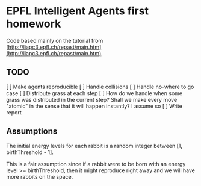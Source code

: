 # EPFL Intelligent Agents first homework

Code based mainly on the tutorial from [http://liapc3.epfl.ch/repast/main.htm](http://liapc3.epfl.ch/repast/main.htm).

## TODO

[ ] Make agents reproducible
[ ] Handle collisions
[ ] Handle no-where to go case
[ ] Distribute grass at each step
[ ] How do we handle when some grass was distributed in the current step? Shall we make every move "atomic" in the sense that it will happen instantly? I assume so
[ ] Write report

## Assumptions

The initial energy levels for each rabbit is a random integer between [1, birthThreshold - 1].

This is a fair assumption since if a rabbit were to be born with an energy level >= birthThreshold, then it might reproduce right away and we will have more rabbits on the space.

